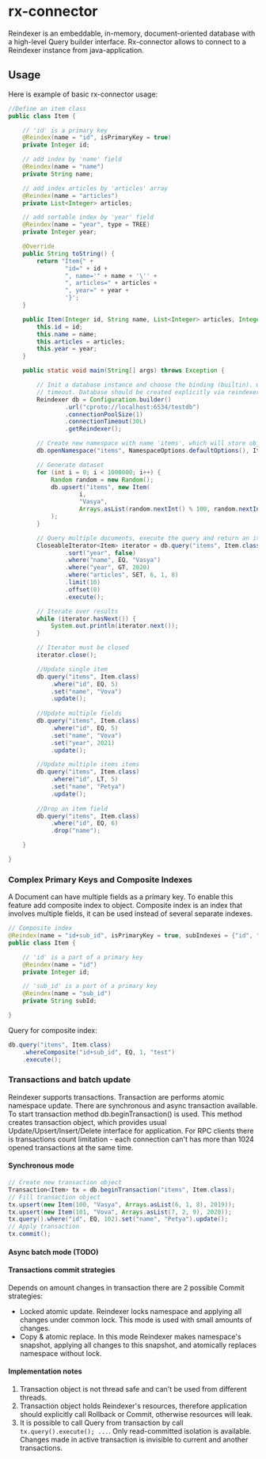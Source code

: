 rx-connector
====================

Reindexer is an embeddable, in-memory, document-oriented database with a high-level Query builder interface. 
Rx-connector allows to connect to a Reindexer instance from java-application.

## Usage

Here is example of basic rx-connector usage:

```java
//Define an item class
public class Item {

    // 'id' is a primary key
    @Reindex(name = "id", isPrimaryKey = true)
    private Integer id;

    // add index by 'name' field
    @Reindex(name = "name")
    private String name;

    // add index articles by 'articles' array
    @Reindex(name = "articles")
    private List<Integer> articles;

    // add sortable index by 'year' field
    @Reindex(name = "year", type = TREE)
    private Integer year;

    @Override
    public String toString() {
        return "Item{" +
                "id=" + id +
                ", name='" + name + '\'' +
                ", articles=" + articles +
                ", year=" + year +
                '}';
    }

    public Item(Integer id, String name, List<Integer> articles, Integer year) {
        this.id = id;
        this.name = name;
        this.articles = articles;
        this.year = year;
    }

    public static void main(String[] args) throws Exception {

        // Init a database instance and choose the binding (builtin). Configure connection pool size and connection
        // timeout. Database should be created explicitly via reindexer_tool.
        Reindexer db = Configuration.builder()
                .url("cproto://localhost:6534/testdb")
                .connectionPoolSize(1)
                .connectionTimeout(30L)
                .getReindexer();

        // Create new namespace with name 'items', which will store objects of type 'Item'
        db.openNamespace("items", NamespaceOptions.defaultOptions(), Item.class);

        // Generate dataset
        for (int i = 0; i < 1000000; i++) {
            Random random = new Random();
            db.upsert("items", new Item(
                    i,
                    "Vasya",
                    Arrays.asList(random.nextInt() % 100, random.nextInt() % 100), 2000 + random.nextInt() % 50)
            );
        }

        // Query multiple documents, execute the query and return an iterator
        CloseableIterator<Item> iterator = db.query("items", Item.class)
                .sort("year", false)
                .where("name", EQ, "Vasya")
                .where("year", GT, 2020)
                .where("articles", SET, 6, 1, 8)
                .limit(10)
                .offset(0)
                .execute();

        // Iterate over results
        while (iterator.hasNext()) {
            System.out.println(iterator.next());
        }

        // Iterator must be closed
        iterator.close();

        //Update single item
        db.query("items", Item.class)
            .where("id", EQ, 5)
            .set("name", "Vova")
            .update();
        
        //Update multiple fields
        db.query("items", Item.class)
            .where("id", EQ, 5)
            .set("name", "Vova")
            .set("year", 2021)
            .update();

        //Update multiple items items
        db.query("items", Item.class)
            .where("id", LT, 5)
            .set("name", "Petya")
            .update();
        
        //Drop an item field
        db.query("items", Item.class)
            .where("id", EQ, 6)
            .drop("name");

    }

}
```
### Complex Primary Keys and Composite Indexes

A Document can have multiple fields as a primary key. To enable this feature add composite index to object.
Composite index is an index that involves multiple fields, it can be used instead of several separate indexes.

```java
// Composite index
@Reindex(name = "id+sub_id", isPrimaryKey = true, subIndexes = {"id", "sub_id"})
public class Item {

    // 'id' is a part of a primary key
    @Reindex(name = "id")
    private Integer id;

    // 'sub_id' is a part of a primary key
    @Reindex(name = "sub_id")
    private String subId;

}
```

Query for composite index:

```java
db.query("items", Item.class)
    .whereComposite("id+sub_id", EQ, 1, "test")
    .execute();
```

### Transactions and batch update

Reindexer supports transactions. Transaction are performs atomic namespace update. There are synchronous and 
async transaction available. To start transaction method db.beginTransaction() is used. This method creates transaction 
object, which provides usual Update/Upsert/Insert/Delete interface for application. For RPC clients there is 
transactions count limitation - each connection can't has more than 1024 opened transactions at the same time.

#### Synchronous mode

```java
// Create new transaction object
Transaction<Item> tx = db.beginTransaction("items", Item.class);
// Fill transaction object
tx.upsert(new Item(100, "Vasya", Arrays.asList(6, 1, 8), 2019));
tx.upsert(new Item(101, "Vova", Arrays.asList(7, 2, 9), 2020));
tx.query().where("id", EQ, 102).set("name", "Petya").update();
// Apply transaction
tx.commit();
```

#### Async batch mode (TODO)

#### Transactions commit strategies

Depends on amount changes in transaction there are 2 possible Commit strategies:

- Locked atomic update. Reindexer locks namespace and applying all changes under common lock. This mode is used with small amounts of changes.
- Copy & atomic replace. In this mode Reindexer makes namespace's snapshot, applying all changes to this snapshot, and atomically replaces namespace without lock.

#### Implementation notes

1. Transaction object is not thread safe and can't be used from different threads.
2. Transaction object holds Reindexer's resources, therefore application should explicitly call Rollback or Commit, otherwise resources will leak.
3. It is possible to call Query from transaction by call `tx.query().execute(); ...`. Only read-committed isolation is available. Changes made in active transaction is invisible to current and another transactions.
